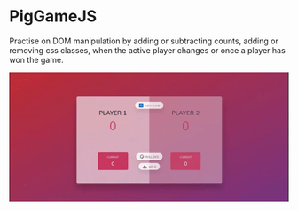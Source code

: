 # PigGameJS
Practise on DOM manipulation by adding or subtracting counts, adding or removing css classes, when the active player changes or once a player has won the game.

![](PigGameVideo.gif)

